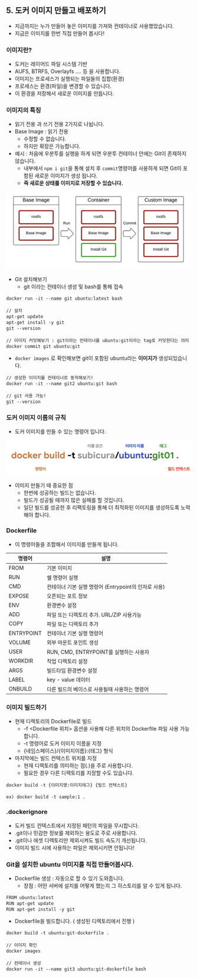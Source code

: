 ## 5. 도커 이미지 만들고 배포하기

- 지금까지는 누가 만들어 놓은 이미지를 가져와 컨테이너로 사용했었습니다.
- 지금은 이미지를 한번 직접 만들어 봅시다!



### 이미지란?

- 도커는 레이어드 파일 시스템 기반
- AUFS, BTRFS, Overlayfs .... 등 을 사용합니다.
- 이미지는 프로세스가 실행되는 파일들의 집합(환경)
- 프로세스는 환경(파일)을 변경할 수 있습니다.
- 이 환경을 저장해서 새로운 이미지를 만듭니다.



### 이미지의 특징

- 읽기 전용 과 쓰기 전용 2가지로 나뉩니다.
- Base Image : 읽기 전용
  - 수정할 수 없습니다.
  - 하지만 확장은 가능합니다.
- 예시 : 처음에 우분투를 실행을 하게 되면 우분투 컨테이너 안에는 Git이 존재하지 않습니다.
  - 내부에서 `npm i git`을 통해 설치 후 `commit`명령어를 사용하게 되면 Git이 포함된 새로운 이미지가 생성 됩니다.
  - **즉 새로운 상태를 이미지로 저장할 수 있습니다.**

![](../img/6.png)

- Git 설치해보기
  - git 이라는 컨테이너 생성 및  bash를 통해 접속

```
docker run -it --name git ubuntu:latest bash

// 설치
apt-get update
apt-get install -y git
git --version

// 이미지 커밋해보기 : git이라는 컨테이너를 ubuntu:git이라는 tag로 커밋한다는 의미
docker commit git ubuntu:git
```

- `docker images` 로 확인해보면 git이 포함된 ubuntu라는 **이미지가** 생성되있습니다.

```
// 생성한 이미지를 컨테이너로 동작해보기!
docker run -it --name git2 ubuntu:git bash

// git 사용 가능!
git --version
```



### 도커 이미지 이름의 규칙

- 도커 이미지를 만들 수 있는 명령어 입니다.

![](../img/7.png)

- 이미지 만들기 때 중요한 점
  - 한번에 성공하는 빌드는 없습니다.
  - 빌드가 성공될 때까지 많은 실패를 할 것입니다.
  - 일단 빌드를 성공한 후 리팩토링을 통해 더 최적화된 이미지를 생성하도록 노력해야 합니다.



### Dockerfile

- 이 명령어들을 조합해서 이미지를 만들게 됩니다.

| 명령어     | 설명                                                 |
| ---------- | ---------------------------------------------------- |
| FROM       | 기본 이미지                                          |
| RUN        | 쉘 명령어 실행                                       |
| CMD        | 컨테이너 기본 실행 명령어 (Entrypoint의 인자로 사용) |
| EXPOSE     | 오픈되는 포트 정보                                   |
| ENV        | 환경변수 설정                                        |
| ADD        | 파일 또는 디렉토리 추가. URL/ZIP 사용가능            |
| COPY       | 파일 또는 디렉토리 추가                              |
| ENTRYPOINT | 컨테이너 기본 실행 명령어                            |
| VOLUME     | 외부 마운트 포인트 생성                              |
| USER       | RUN, CMD, ENTRYPOINT를 실행하는 사용자               |
| WORKDIR    | 작업 디렉토리 설정                                   |
| ARGS       | 빌드타임 환경변수 설정                               |
| LABEL      | key - value 데이터                                   |
| ONBUILD    | 다른 빌드의 베이스로 사용될때 사용하는 명령어        |



### 이미지 빌드하기

- 현재 디렉토리의 Dockerfile로 빌드
  - -f <Dockerfile 위치> 옵션을 사용해 다른 위치의 Dockerfile 파일 사용 가능 합니다.
  - -t 명령어로 도커 이미지 이름을 지정
  - {네임스페이스}/{이미지이름}:{태그} 형식
- 마지막에는 빌드 컨텍스트 위치를 지정
  - 현재 디렉토리를 의미하는 점(.)을 주로 사용합니다.
  - 필요한 경우 다른 디렉토리를 지정할 수도 있습니다.

```
docker build -t {이미지명:이미지태그} {빌드 컨텍스트}

ex) docker build -t sample:1 .
```



### .dockerignore

- 도커 빌드 컨텍스트에서 지정된 패턴의 파일을 무시합니다.
- .git이나 민감한 정보를 제외하는 용도로 주로 사용합니다.
- .git이나 에셋 디렉토리만 제외시켜도 빌드 속도기 개선됩니다.
- 이미지 빌드 시에 사용하는 파일은 제외시키면 안됩니다!



### Git을 설치한 ubuntu 이미지를 직접 만들어봅시다.

- Dockerfile 생성 : 자동으로 할 수 있기 도와줍니다.
  - 장점 : 어떤 서버에 설치를 어떻게 했는지 그 히스토리를 알 수 있게 됩니다.

```
FROM ubuntu:latest
RUN apt-get update
RUN apt-get install -y git
```

- Dockerfile을 빌드합니다. ( 생성된 디렉토리에서 진행 )

```
docker build -t ubuntu:git-dockerfile .

// 이미지 확인
docker images

// 컨테이너 생성
docker run -it --name git3 ubuntu:git-dockerfile bash
```

